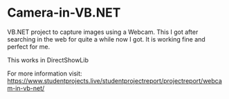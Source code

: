 # Camera-in-VB.NET

VB.NET project to capture images using a Webcam. This I got after searching in the web for quite a while now I got. It is working fine and perfect for me.

This works in DirectShowLib

For more information visit:
https://www.studentprojects.live/studentprojectreport/projectreport/webcam-in-vb-net/
